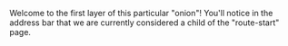 Welcome to the first layer of this particular "onion"! You'll notice in the address bar that we are currently considered a child of the "route-start" page. 